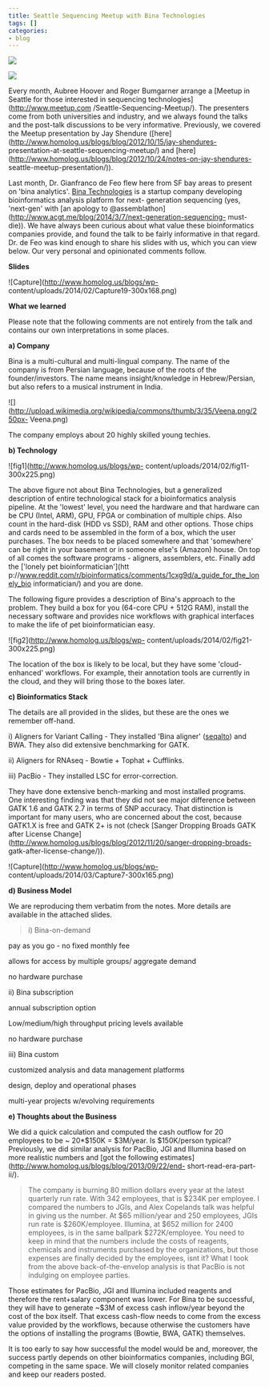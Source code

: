 ```yaml
---
title: Seattle Sequencing Meetup with Bina Technologies
tags: []
categories:
- blog
---
```

![](http://photos3.meetupstatic.com/photos/member/6/e/c/d/member_12448365.jpeg
)
<!--more-->

![](http://photos4.meetupstatic.com/photos/member/b/8/4/thumb_12362948.jpeg)

Every month, Aubree Hoover and Roger Bumgarner arrange a [Meetup in Seattle
for those interested in sequencing technologies](http://www.meetup.com
/Seattle-Sequencing-Meetup/). The presenters come from both universities and
industry, and we always found the talks and the post-talk discussions to be
very informative. Previously, we covered the Meetup presentation by Jay
Shendure ([here](http://www.homolog.us/blogs/blog/2012/10/15/jay-shendures-
presentation-at-seattle-sequencing-meetup/) and
[here](http://www.homolog.us/blogs/blog/2012/10/24/notes-on-jay-shendures-
seattle-meetup-presentation/)).

Last month, Dr. Gianfranco de Feo flew here from SF bay areas to present on
'bina analytics'. [Bina Technologies](http://www.binatechnologies.com/) is a
startup company developing bioinformatics analysis platform for next-
generation sequencing (yes, 'next-gen' with [an apology to
@assemblathon](http://www.acgt.me/blog/2014/3/7/next-generation-sequencing-
must-die)). We have always been curious about what value these bioinformatics
companies provide, and found the talk to be fairly informative in that regard.
Dr. de Feo was kind enough to share his slides with us, which you can view
below. Our very personal and opinionated comments follow.

**Slides**

![Capture](http://www.homolog.us/blogs/wp-
content/uploads/2014/02/Capture19-300x168.png)

**What we learned**

Please note that the following comments are not entirely from the talk and
contains our own interpretations in some places.

**a) Company**

Bina is a multi-cultural and multi-lingual company. The name of the company is
from Persian language, because of the roots of the founder/investors. The name
means insight/knowledge in Hebrew/Persian, but also refers to a musical
instrument in India.

![](http://upload.wikimedia.org/wikipedia/commons/thumb/3/35/Veena.png/250px-
Veena.png)

The company employs about 20 highly skilled young techies.

**b) Technology**

![fig1](http://www.homolog.us/blogs/wp-
content/uploads/2014/02/fig11-300x225.png)

The above figure not about Bina Technologies, but a generalized description of
entire technological stack for a bioinformatics analysis pipeline. At the
'lowest' level, you need the hardware and that hardware can be CPU (Intel,
ARM), GPU, FPGA or combination of multiple chips. Also count in the hard-disk
(HDD vs SSD), RAM and other options. Those chips and cards need to be
assembled in the form of a box, which the user purchases. The box needs to be
placed somewhere and that 'somewhere' can be right in your basement or in
someone else's (Amazon) house. On top of all comes the software programs -
aligners, assemblers, etc. Finally add the ['lonely pet bioinformatician'](htt
p://www.reddit.com/r/bioinformatics/comments/1cxg9d/a_guide_for_the_lonely_bio
informatician/) and you are done.

The following figure provides a description of Bina's approach to the problem.
They build a box for you (64-core CPU + 512G RAM), install the necessary
software and provides nice workflows with graphical interfaces to make the
life of pet bioinformatician easy.

![fig2](http://www.homolog.us/blogs/wp-
content/uploads/2014/02/fig21-300x225.png)

The location of the box is likely to be local, but they have some 'cloud-
enhanced' workflows. For example, their annotation tools are currently in the
cloud, and they will bring those to the boxes later.

**c) Bioinformatics Stack**

The details are all provided in the slides, but these are the ones we remember
off-hand.

i) Aligners for Variant Calling - They installed 'Bina aligner'
([seqalto](http://www.stanford.edu/group/wonglab/seqalto/)) and BWA. They also
did extensive benchmarking for GATK.

ii) Aligners for RNAseq - Bowtie + Tophat + Cufflinks.

iii) PacBio - They installed LSC for error-correction.

They have done extensive bench-marking and most installed programs. One
interesting finding was that they did not see major difference between GATK
1.6 and GATK 2.7 in terms of SNP accuracy. That distinction is important for
many users, who are concerned about the cost, because GATK1.X is free and GATK
2+ is not (check [Sanger Dropping Broads GATK after License
Change](http://www.homolog.us/blogs/blog/2012/11/20/sanger-dropping-broads-
gatk-after-license-change/)).

![Capture](http://www.homolog.us/blogs/wp-
content/uploads/2014/03/Capture7-300x165.png)

**d) Business Model**

We are reproducing them verbatim from the notes. More details are available in
the attached slides.

> i) Bina-on-demand

pay as you go - no fixed monthly fee

allows for access by multiple groups/ aggregate demand

no hardware purchase

ii) Bina subscription

annual subscription option

Low/medium/high throughput pricing levels available

no hardware purchase

iii) Bina custom

customized analysis and data management platforms

design, deploy and operational phases

multi-year projects w/evolving requirements

**e) Thoughts about the Business**

We did a quick calculation and computed the cash outflow for 20 employees to
be ~ 20*$150K = $3M/year. Is $150K/person typical? Previously, we did similar
analysis for PacBio, JGI and Illumina based on more realistic numbers and [got
the following estimates](http://www.homolog.us/blogs/blog/2013/09/22/end-
short-read-era-part-ii/).

> The company is burning 80 million dollars every year at the latest quarterly
run rate. With 342 employees, that is $234K per employee. I compared the
numbers to JGIs, and Alex Copelands talk was helpful in giving us the number.
At $65 million/year and 250 employees, JGIs run rate is $260K/employee.
Illumina, at $652 million for 2400 employees, is in the same ballpark
$272K/employee. You need to keep in mind that the numbers include the costs of
reagents, chemicals and instruments purchased by the organizations, but those
expenses are finally decided by the employees, isnt it? What I took from the
above back-of-the-envelop analysis is that PacBio is not indulging on employee
parties.

Those estimates for PacBio, JGI and Illumina included reagents and therefore
the rent+salary component was lower. For Bina to be successful, they will have
to generate ~$3M of excess cash inflow/year beyond the cost of the box itself.
That excess cash-flow needs to come from the excess value provided by the
workflows, because otherwise the customers have the options of installing the
programs (Bowtie, BWA, GATK) themselves.

It is too early to say how successful the model would be and, moreover, the
success partly depends on other bioinformatics companies, including BGI,
competing in the same space. We will closely monitor related companies and
keep our readers posted.

